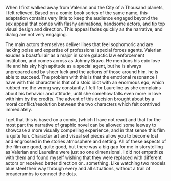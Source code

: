 When I first walked away from Valerian and the City of a Thousand planets, I felt relieved.  Based on a comic book series of the same name, this adaptation contains very little to keep the audience engaged beyond the sex appeal that comes with flashy animations, handsome actors, and tip top visual design and direction.  This appeal fades quickly as the narrative, and dialog are not very engaging.

The main actors themselves deliver lines that feel sophomoric and are lacking poise and expertise of professional special forces agents. Valerian exudes a boastful air as a major in some galactic law enforcement institution, and comes across as Johnny Bravo.  He mentions his epic love life and his sky high aptitude as a special agent, but he is always unprepared and by sheer luck and the actions of those around him, he is able to succeed.  The problem with this is that the emotional resonance I have with this character is that of a stoic idiot with an enormous ego, which rubbed me the wrong way constantly.  I felt for Laureline as she complains about his behavior and attitude, until she somehow falls even more in love with him by the credits.  The advent of this decision brought about by a moral conflict/resolution between the two characters which felt contrived immediately.

I get that this is based on a comic, (which I have not read) and that for the most part the narrative of graphic novel can be allowed some leeway to showcase a more visually compelling experience, and in that sense this film is quite fun.  Character art and visual set pieces allow you to become lost and engrossed in the stories atmosphere and setting.  All of these aspects of the film are good, quite good, but there was a big gap for me in storytelling as Valerian and Laureline were just so one dimensional. I did not empathize with them and found myself wishing that they were replaced with different actors or received better direction or.. something.  Like watching two models blue steel their way through every and all situations, without a trail of breadcrumbs to connect the dots.
